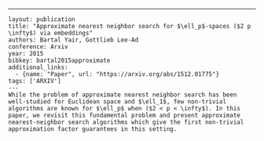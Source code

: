 ---
    layout: publication
    title: "Approximate nearest neighbor search for $\ell_p$-spaces ($2 p \infty$) via embeddings"
    authors: Bartal Yair, Gottlieb Lee-Ad
    conference: Arxiv
    year: 2015
    bibkey: bartal2015approximate
    additional_links:
      - {name: "Paper", url: "https://arxiv.org/abs/1512.01775"}
    tags: ['ARXIV']
    ---
    While the problem of approximate nearest neighbor search has been well-studied for Euclidean space and $\ell_1$, few non-trivial algorithms are known for $\ell_p$ when ($2 < p < \infty$). In this paper, we revisit this fundamental problem and present approximate nearest-neighbor search algorithms which give the first non-trivial approximation factor guarantees in this setting.